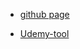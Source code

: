 


- [github page](https://jscfping.github.io/TechCheatShop/server/express-server/public/index.html)

- [Udemy-tool](https://jscfping.github.io/TechCheatShop/server/express-server/public/Udemy-tool/index.html)


